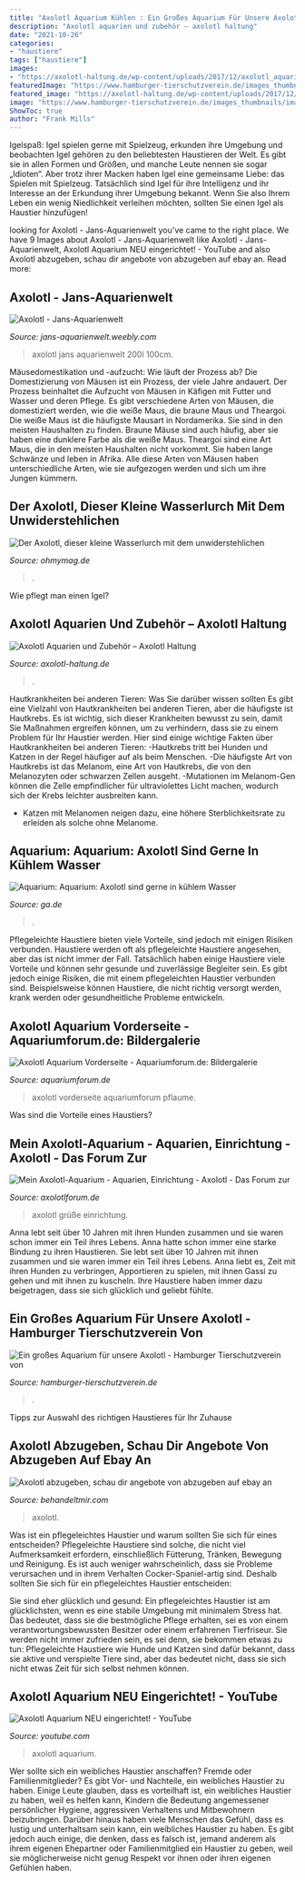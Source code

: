 ```yaml
---
title: "Axolotl Aquarium Kühlen : Ein Großes Aquarium Für Unsere Axolotl"
description: "Axolotl aquarien und zubehör – axolotl haltung"
date: "2021-10-26"
categories:
- "haustiere"
tags: ["haustiere"]
images:
- "https://axolotl-haltung.de/wp-content/uploads/2017/12/axolotl_aquarium_kaufberatung.jpg"
featuredImage: "https://www.hamburger-tierschutzverein.de/images_thumbnails/images/images/0988_2019-Q2/K800__neuesAquariumAxolotl4-fit-729x547.JPG"
featured_image: "https://axolotl-haltung.de/wp-content/uploads/2017/12/axolotl_aquarium_kaufberatung.jpg"
image: "https://www.hamburger-tierschutzverein.de/images_thumbnails/images/images/0988_2019-Q2/K800__neuesAquariumAxolotl4-fit-729x547.JPG"
ShowToc: true
author: "Frank Mills"
---
```



Igelspaß: Igel spielen gerne mit Spielzeug, erkunden ihre Umgebung und beobachten
Igel gehören zu den beliebtesten Haustieren der Welt. Es gibt sie in allen Formen und Größen, und manche Leute nennen sie sogar „Idioten“. Aber trotz ihrer Macken haben Igel eine gemeinsame Liebe: das Spielen mit Spielzeug. Tatsächlich sind Igel für ihre Intelligenz und ihr Interesse an der Erkundung ihrer Umgebung bekannt. Wenn Sie also Ihrem Leben ein wenig Niedlichkeit verleihen möchten, sollten Sie einen Igel als Haustier hinzufügen!

	

		
looking for Axolotl - Jans-Aquarienwelt you've came to the right place. We have 9 Images about Axolotl - Jans-Aquarienwelt like Axolotl - Jans-Aquarienwelt, Axolotl Aquarium NEU eingerichtet! - YouTube and also Axolotl abzugeben, schau dir angebote von abzugeben auf ebay an. Read more:
		
    
## Axolotl - Jans-Aquarienwelt

<img loading=lazy src="http://jans-aquarienwelt.weebly.com/uploads/3/7/9/1/37916379/1735007_orig.jpg" onerror="this.onerror=null;this.src='https://tse1.mm.bing.net/th?id=OIP.FMHVL3IxozJiOeBXNpEPoQHaE4&amp;pid=15.1';" alt="Axolotl - Jans-Aquarienwelt">

_Source: jans-aquarienwelt.weebly.com_

>axolotl jans aquarienwelt 200l 100cm. 

	

Mäusedomestikation und -aufzucht: Wie läuft der Prozess ab?
Die Domestizierung von Mäusen ist ein Prozess, der viele Jahre andauert. Der Prozess beinhaltet die Aufzucht von Mäusen in Käfigen mit Futter und Wasser und deren Pflege. Es gibt verschiedene Arten von Mäusen, die domestiziert werden, wie die weiße Maus, die braune Maus und Theargoi. Die weiße Maus ist die häufigste Mausart in Nordamerika. Sie sind in den meisten Haushalten zu finden. Braune Mäuse sind auch häufig, aber sie haben eine dunklere Farbe als die weiße Maus. Theargoi sind eine Art Maus, die in den meisten Haushalten nicht vorkommt. Sie haben lange Schwänze und leben in Afrika. Alle diese Arten von Mäusen haben unterschiedliche Arten, wie sie aufgezogen werden und sich um ihre Jungen kümmern.

    
## Der Axolotl, Dieser Kleine Wasserlurch Mit Dem Unwiderstehlichen

<img loading=lazy src="https://img.ohmymag.de/article/1024/wasserlurch/im-aquarium-bevorzugt-der-axolotl-eine-feine-bodenbeschaffung_ee3b0fdbc1469606486d4c461b6fc609ac27a45f.jpg" onerror="this.onerror=null;this.src='https://tse2.mm.bing.net/th?id=OIP.m4qa5hL2CdOJwDziMDX7xgHaHm&amp;pid=15.1';" alt="Der Axolotl, dieser kleine Wasserlurch mit dem unwiderstehlichen">

_Source: ohmymag.de_

>. 

	

Wie pflegt man einen Igel?

    
## Axolotl Aquarien Und Zubehör – Axolotl Haltung

<img loading=lazy src="https://axolotl-haltung.de/wp-content/uploads/2017/12/axolotl_aquarium_kaufberatung.jpg" onerror="this.onerror=null;this.src='https://tse4.mm.bing.net/th?id=OIP.gSQF7HcMWVD4JXdAqpdqdgHaFA&amp;pid=15.1';" alt="Axolotl Aquarien und Zubehör – Axolotl Haltung">

_Source: axolotl-haltung.de_

>. 

	

Hautkrankheiten bei anderen Tieren: Was Sie darüber wissen sollten
Es gibt eine Vielzahl von Hautkrankheiten bei anderen Tieren, aber die häufigste ist Hautkrebs. Es ist wichtig, sich dieser Krankheiten bewusst zu sein, damit Sie Maßnahmen ergreifen können, um zu verhindern, dass sie zu einem Problem für Ihr Haustier werden. Hier sind einige wichtige Fakten über Hautkrankheiten bei anderen Tieren:
-Hautkrebs tritt bei Hunden und Katzen in der Regel häufiger auf als beim Menschen.
-Die häufigste Art von Hautkrebs ist das Melanom, eine Art von Hautkrebs, die von den Melanozyten oder schwarzen Zellen ausgeht.
-Mutationen im Melanom-Gen können die Zelle empfindlicher für ultraviolettes Licht machen, wodurch sich der Krebs leichter ausbreiten kann.
- Katzen mit Melanomen neigen dazu, eine höhere Sterblichkeitsrate zu erleiden als solche ohne Melanome.

    
## Aquarium: Aquarium: Axolotl Sind Gerne In Kühlem Wasser

<img loading=lazy src="https://ga.de/imgs/93/6/1/3/7/8/8/3/7/tok_d6cd398733e77be468ad14b181fd8ec0/w800_h498_x400_y300_8af13be293b4a487.jpg" onerror="this.onerror=null;this.src='https://tse2.mm.bing.net/th?id=OIP.AHvhQDee2Ri7-sgPSbZkFQHaEn&amp;pid=15.1';" alt="Aquarium: Aquarium: Axolotl sind gerne in kühlem Wasser">

_Source: ga.de_

>. 

	

Pflegeleichte Haustiere bieten viele Vorteile, sind jedoch mit einigen Risiken verbunden.
Haustiere werden oft als pflegeleichte Haustiere angesehen, aber das ist nicht immer der Fall. Tatsächlich haben einige Haustiere viele Vorteile und können sehr gesunde und zuverlässige Begleiter sein. Es gibt jedoch einige Risiken, die mit einem pflegeleichten Haustier verbunden sind. Beispielsweise können Haustiere, die nicht richtig versorgt werden, krank werden oder gesundheitliche Probleme entwickeln.

    
## Axolotl Aquarium Vorderseite - Aquariumforum.de: Bildergalerie

<img loading=lazy src="https://www.aquariumforum.de/gallery/files/4/9/8/5/4985aqua200_vorderseite-med.jpg" onerror="this.onerror=null;this.src='https://tse2.mm.bing.net/th?id=OIP.-QhULKVmPVoWv1jDo7adUAHaFm&amp;pid=15.1';" alt="Axolotl Aquarium Vorderseite - Aquariumforum.de: Bildergalerie">

_Source: aquariumforum.de_

>axolotl vorderseite aquariumforum pflaume. 

	

Was sind die Vorteile eines Haustiers?

    
## Mein Axolotl-Aquarium - Aquarien, Einrichtung - Axolotl - Das Forum Zur

<img loading=lazy src="https://i.imgur.com/faAp4R6.jpg" onerror="this.onerror=null;this.src='https://tse3.mm.bing.net/th?id=OIP.4g08MX83uw_Gr3qQNmuH1QHaDg&amp;pid=15.1';" alt="Mein Axolotl-Aquarium - Aquarien, Einrichtung - Axolotl - Das Forum zur">

_Source: axolotlforum.de_

>axolotl grüße einrichtung. 

	

Anna lebt seit über 10 Jahren mit ihren Hunden zusammen und sie waren schon immer ein Teil ihres Lebens.
Anna hatte schon immer eine starke Bindung zu ihren Haustieren. Sie lebt seit über 10 Jahren mit ihnen zusammen und sie waren immer ein Teil ihres Lebens. Anna liebt es, Zeit mit ihren Hunden zu verbringen, Apportieren zu spielen, mit ihnen Gassi zu gehen und mit ihnen zu kuscheln. Ihre Haustiere haben immer dazu beigetragen, dass sie sich glücklich und geliebt fühlte.

    
## Ein Großes Aquarium Für Unsere Axolotl - Hamburger Tierschutzverein Von

<img loading=lazy src="https://www.hamburger-tierschutzverein.de/images_thumbnails/images/images/0988_2019-Q2/K800__neuesAquariumAxolotl4-fit-729x547.JPG" onerror="this.onerror=null;this.src='https://tse1.mm.bing.net/th?id=OIP.KMkGs3W2Jp83J77y3ujj1gHaFj&amp;pid=15.1';" alt="Ein großes Aquarium für unsere Axolotl - Hamburger Tierschutzverein von">

_Source: hamburger-tierschutzverein.de_

>. 

	

Tipps zur Auswahl des richtigen Haustieres für Ihr Zuhause

    
## Axolotl Abzugeben, Schau Dir Angebote Von Abzugeben Auf Ebay An

<img loading=lazy src="https://behandeltmir.com/gmkwq/1QSKNP09zqCjK4PdNk2rOwHaD3.jpg" onerror="this.onerror=null;this.src='https://tse1.mm.bing.net/th?id=OIP.zOKIonCEhPxlTCLIOQ3ntAAAAA&amp;pid=15.1';" alt="Axolotl abzugeben, schau dir angebote von abzugeben auf ebay an">

_Source: behandeltmir.com_

>axolotl. 

	

Was ist ein pflegeleichtes Haustier und warum sollten Sie sich für eines entscheiden?
Pflegeleichte Haustiere sind solche, die nicht viel Aufmerksamkeit erfordern, einschließlich Fütterung, Tränken, Bewegung und Reinigung. Es ist auch weniger wahrscheinlich, dass sie Probleme verursachen und in ihrem Verhalten Cocker-Spaniel-artig sind.
Deshalb sollten Sie sich für ein pflegeleichtes Haustier entscheiden:

Sie sind eher glücklich und gesund: Ein pflegeleichtes Haustier ist am glücklichsten, wenn es eine stabile Umgebung mit minimalem Stress hat. Das bedeutet, dass sie die bestmögliche Pflege erhalten, sei es von einem verantwortungsbewussten Besitzer oder einem erfahrenen Tierfriseur. Sie werden nicht immer zufrieden sein, es sei denn, sie bekommen etwas zu tun: Pflegeleichte Haustiere wie Hunde und Katzen sind dafür bekannt, dass sie aktive und verspielte Tiere sind, aber das bedeutet nicht, dass sie sich nicht etwas Zeit für sich selbst nehmen können.

    
## Axolotl Aquarium NEU Eingerichtet! - YouTube

<img loading=lazy src="https://i.ytimg.com/vi/4t-dGAixrP4/maxresdefault.jpg" onerror="this.onerror=null;this.src='https://tse1.mm.bing.net/th?id=OIP.1Gd9jPvSLQgcgMG6bT0ylwHaEK&amp;pid=15.1';" alt="Axolotl Aquarium NEU eingerichtet! - YouTube">

_Source: youtube.com_

>axolotl aquarium. 

	

Wer sollte sich ein weibliches Haustier anschaffen? Fremde oder Familienmitglieder?
Es gibt Vor- und Nachteile, ein weibliches Haustier zu haben. Einige Leute glauben, dass es vorteilhaft ist, ein weibliches Haustier zu haben, weil es helfen kann, Kindern die Bedeutung angemessener persönlicher Hygiene, aggressiven Verhaltens und Mitbewohnern beizubringen. Darüber hinaus haben viele Menschen das Gefühl, dass es lustig und unterhaltsam sein kann, ein weibliches Haustier zu haben. Es gibt jedoch auch einige, die denken, dass es falsch ist, jemand anderem als ihrem eigenen Ehepartner oder Familienmitglied ein Haustier zu geben, weil sie möglicherweise nicht genug Respekt vor ihnen oder ihren eigenen Gefühlen haben.

